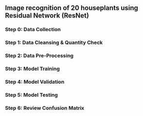 ## Image recognition of 20 houseplants using Residual Network (ResNet)

### Step 0: Data Collection

### Step 1: Data Cleansing & Quantity Check

### Step 2: Data Pre-Processing

### Step 3: Model Training

### Step 4: Model Validation

### Step 5: Model Testing

### Step 6: Review Confusion Matrix

